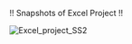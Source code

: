 !! Snapshots of Excel Project !!

![Excel_project_SS2](https://github.com/Manjesh30Verma/Ecommerce_Excel_Project/assets/144987266/5a5114cb-f5b4-412c-979a-cbf5d9887a89)

